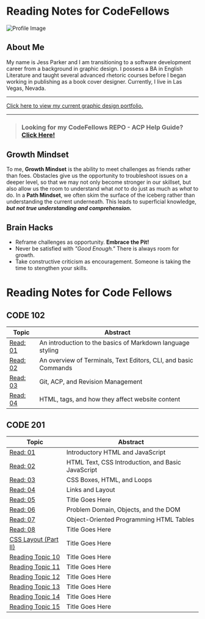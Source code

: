 # Reading Notes for CodeFellows

![Profile Image](https://static.wixstatic.com/media/3863c9_532b1d1ad41a497cb1a96458d188ba7f~mv2.jpg/v1/fill/w_380,h_369,al_c,q_80,usm_0.66_1.00_0.01/Profile.webp) 




## About Me

My name is Jess Parker and I am transitioning to a software development career from a background in graphic design. I possess a BA in English Literature and taught several advanced rhetoric courses before I began working in publishing as a book cover designer. Currently, I live in Las Vegas, Nevada. 

-------

[Click here to view my current graphic design portfolio.](https://www.parkerbookdesign.com)

-------


> ### **Looking for my CodeFellows REPO - ACP Help Guide? [Click Here!](repoacp.md)**

## Growth Mindset

To me, **Growth Mindset** is the ability to meet challenges as friends rather than foes. Obstacles give us the opportunity to troubleshoot issues on a deeper level, so that we may not only become stronger in our skillset, but also allow us the room to understand what *not* to do just as much as *what* to do. In a **Path Mindset**, we often skim the surface of the iceberg rather than understanding the current underneath. This leads to superficial knowledge, ***but not true understanding and comprehension.***


## Brain Hacks

- Reframe challenges as opportunity. **Embrace the Pit!**
- Never be satisfied with *"Good Enough."* There is always room for growth.
- Take constructive criticism as encouragement. Someone is taking the time to stengthen your skills.


# Reading Notes for Code Fellows


## CODE 102   


Topic | Abstract
------------ | ------------
[Read: 01](markdown.md) | An introduction to the basics of Markdown language styling
[Read: 02](thecoderscomputer.md) | An overview of Terminals, Text Editors, CLI, and basic Commands
[Read: 03](revisionsandthecloud.md) | Git, ACP, and Revision Management
[Read: 04](HTML.md) | HTML, tags, and how they affect website content


## CODE 201   


Topic | Abstract
------------ | ------------
[Read: 01](/code201-read/class-01.md) | Introductory HTML and JavaScript
[Read: 02](/code201-read/class-02.md) | HTML Text, CSS Introduction, and Basic JavaScript
[Read: 03](/code201-read/class-03.md) | CSS Boxes, HTML, and Loops
[Read: 04](/code201-read/class-04.md) | Links and Layout
[Read: 05](/code201-read/class-05.md) | Title Goes Here
[Read: 06](/code201-read/class-06.md) | Problem Domain, Objects, and the DOM
[Read: 07](/code201-read/class-07.md) | Object-Oriented Programming HTML Tables
[Read: 08](class-08.md) | Title Goes Here
[CSS Layout (Part II)](markdown.md) | Title Goes Here
[Reading Topic 10](markdown.md) | Title Goes Here
[Reading Topic 11](markdown.md) | Title Goes Here
[Reading Topic 12](markdown.md) | Title Goes Here
[Reading Topic 13](markdown.md) | Title Goes Here
[Reading Topic 14](markdown.md) | Title Goes Here
[Reading Topic 15](markdown.md) | Title Goes Here







